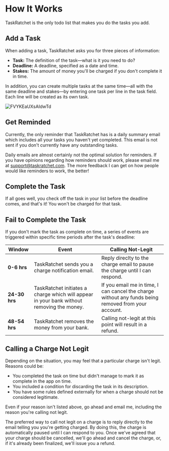 # How It Works

TaskRatchet is the only todo list that makes you do the tasks you add.

## Add a Task

When adding a task, TaskRatchet asks you for three pieces of information:

- **Task:** The definition of the task—what is it you need to do?
- **Deadline:** A deadline, specified as a date and time.
- **Stakes:** The amount of money you'll be charged if you don't complete it in time.

In addition, you can create multiple tasks at the same time—all with the same deadline and stakes—by entering one task per line
in the task field. Each line will be created as its own task.

![FVYKEaUXsAIdwTd](https://user-images.githubusercontent.com/4655422/179230689-1a697e39-5cef-49ad-b854-aa1b463b2516.jpeg)

## Get Reminded

Currently, the only reminder that TaskRatchet has is a daily summary email which includes all your tasks you haven't yet
completed. This email is not sent if you don't currently have any outstanding tasks.

Daily emails are almost certainly not the optimal solution for reminders. If you have opinions regarding how reminders should work,
please email me at support@taskratchet.com. The more feedback I can get on how people would like reminders to work, the better!

## Complete the Task

If all goes well, you check off the task in your list before the deadline comes, and that's it! You won't be charged
for that task.

## Fail to Complete the Task

If you don't mark the task as complete on time, a series of events are triggered within specific time periods after the task's deadline:

| Window        | Event                                                                                     | Calling Not-Legit                                                                                   |
| ------------- | ----------------------------------------------------------------------------------------- | --------------------------------------------------------------------------------------------------- |
| **0-6 hrs**   | TaskRatchet sends you a charge notification email.                                        | Reply direclty to the charge email to pause the charge until I can respond.                         |
| **24-30 hrs** | TaskRatchet initiates a charge which will appear in your bank without removing the money. | If you email me in time, I can cancel the charge without any funds being removed from your account. |
| **48-54 hrs** | TaskRatchet removes the money from your bank.                                             | Calling not-legit at this point will result in a refund.                                            |

## Calling a Charge Not Legit

Depending on the situation, you may feel that a particular charge isn't legit. Reasons could be:

- You completed the task on time but didn't manage to mark it as complete in the app on time.
- You included a condition for discarding the task in its description.
- You have some rules defined externally for when a charge should not be considered legitimate.

Even if your reason isn't listed above, go ahead and email me, including the reason you're calling not legit.

The preferred way to call not legit on a charge is to reply directly to the email telling you you're getting charged. By
doing this, the charge is automatically paused until I can respond to you. Once we've agreed that your charge should be
cancelled, we'll go ahead and cancel the charge, or, if it's already been finalized, we'll issue you a refund.
